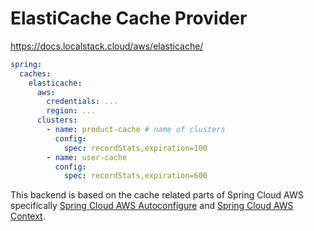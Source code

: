 # ElastiCache Cache Provider

https://docs.localstack.cloud/aws/elasticache/

```yml
spring:
  caches:
    elasticache:
      aws:
        credentials: ...
        region: ...
      clusters:
        - name: product-cache # name of clusters
          config:
            spec: recordStats,expiration=100
        - name: user-cache
          config:
            spec: recordStats,expiration=600
```
This backend is based on the cache related parts of Spring Cloud AWS specifically [Spring Cloud AWS Autoconfigure](https://github.com/awspring/spring-cloud-aws/tree/2.4.x/spring-cloud-aws-autoconfigure) and [Spring Cloud AWS Context](https://github.com/awspring/spring-cloud-aws/tree/2.4.x/spring-cloud-aws-context).